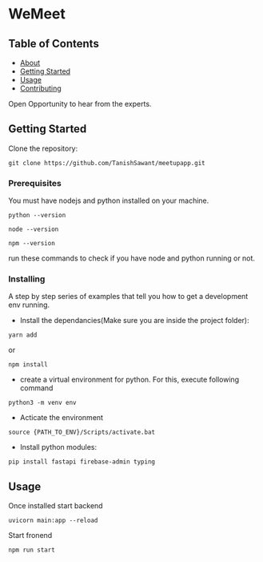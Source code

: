 # WeMeet

## Table of Contents

- [About](#about)
- [Getting Started](#getting_started)
- [Usage](#usage)
- [Contributing](../CONTRIBUTING.md)

Open Opportunity to hear from the experts.


## Getting Started <a name = "getting_started"></a>

Clone the repository:

```
git clone https://github.com/TanishSawant/meetupapp.git
```


### Prerequisites

You must have nodejs and python installed on your machine.



```
python --version
```
```
node --version
```

```
npm --version
```

run these commands to check if you have node and python running or not.



### Installing

A step by step series of examples that tell you how to get a development env running.

- Install the dependancies(Make sure you are inside the project folder):

```
yarn add
```

or

```
npm install
```

- create a virtual environment for python.
  For this, execute following command

```
python3 -m venv env
```

- Acticate the environment
```
source {PATH_TO_ENV}/Scripts/activate.bat
```

- Install python modules:

```
pip install fastapi firebase-admin typing
```
## Usage <a name = "usage"></a>

Once installed start backend

```
uvicorn main:app --reload
```

Start fronend

```
npm run start
```

